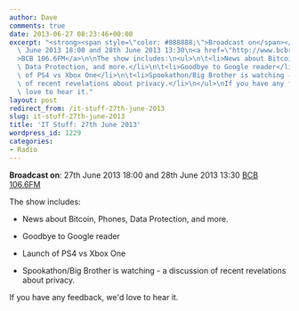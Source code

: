 ```yaml
---
author: Dave
comments: true
date: 2013-06-27 08:23:46+00:00
excerpt: "<strong><span style=\"color: #888888;\">Broadcast on</span></strong>: 27th\
  \ June 2013 18:00 and 28th June 2013 13:30\n<a href=\"http://www.bcbradio.co.uk/\"\
  >BCB 106.6FM</a>\n\nThe show includes:\n<ul>\n\t<li>News about Bitcoin, Phones,\
  \ Data Protection, and more.</li>\n\t<li>Goodbye to Google reader</li>\n\t<li>Launch\
  \ of PS4 vs Xbox One</li>\n\t<li>Spookathon/Big Brother is watching - a discussion\
  \ of recent revelations about privacy.</li>\n</ul>\nIf you have any feedback, we'd\
  \ love to hear it."
layout: post
redirect_from: /it-stuff-27th-june-2013
slug: it-stuff-27th-june-2013
title: 'IT Stuff: 27th June 2013'
wordpress_id: 1229
categories:
- Radio
---
```


**Broadcast on**: 27th June 2013 18:00 and 28th June 2013 13:30
[BCB 106.6FM](http://www.bcbradio.co.uk/)

The show includes:



	
  * News about Bitcoin, Phones, Data Protection, and more.

	
  * Goodbye to Google reader

	
  * Launch of PS4 vs Xbox One

	
  * Spookathon/Big Brother is watching - a discussion of recent revelations about privacy.


If you have any feedback, we'd love to hear it.
